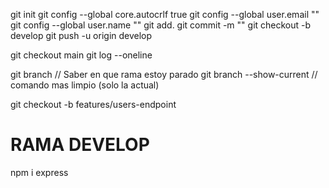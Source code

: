 git init
git config --global core.autocrlf true
git config --global user.email ""
git config --global user.name ""
git add.
git commit -m ""
git checkout -b develop
git push -u origin develop

git checkout main
git log --oneline

git branch // Saber en que rama estoy parado
git branch --show-current // comando mas limpio (solo la actual)

git checkout -b features/users-endpoint

# RAMA DEVELOP

npm i express
